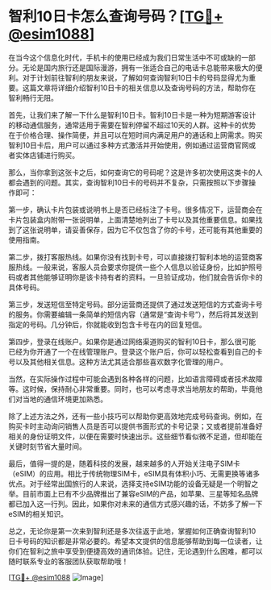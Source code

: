 # 智利10日卡怎么查询号码？[[TG💪+ @esim1088](https://t.me/s/esim1088)]

在当今这个信息化时代，手机卡的使用已经成为我们日常生活中不可或缺的一部分。无论是国内旅行还是国际漫游，拥有一张适合自己的电话卡总能带来极大的便利。对于计划前往智利的朋友来说，了解如何查询智利10日卡的号码显得尤为重要。这篇文章将详细介绍智利10日卡的相关信息以及查询号码的方法，帮助你在智利畅行无阻。

首先，让我们来了解一下什么是智利10日卡。智利10日卡是一种为短期游客设计的移动通信服务，通常适用于需要在智利停留不超过10天的人群。这种卡的优势在于价格合理、操作简便，并且可以在短时间内满足用户的通话和上网需求。购买智利10日卡后，用户可以通过多种方式激活并开始使用，例如通过运营商官网或者实体店铺进行购买。

那么，当你拿到这张卡之后，如何查询它的号码呢？这是许多初次使用这类卡的人都会遇到的问题。其实，查询智利10日卡的号码并不复杂，只需按照以下步骤操作即可：

第一步，确认卡片包装或说明书上是否已经标注了卡号。很多情况下，运营商会在卡片包装盒内附带一张说明单，上面清楚地列出了卡号以及其他重要信息。如果找到了这张说明单，请妥善保存，因为它不仅包含了你的卡号，还可能有其他重要的使用指南。

第二步，拨打客服热线。如果你没有找到卡号，可以直接拨打智利本地的运营商客服热线。一般来说，客服人员会要求你提供一些个人信息以验证身份，比如护照号码或者其他能够证明你是该卡持有者的资料。一旦验证成功，他们就会告诉你卡的具体号码。

第三步，发送短信至特定号码。部分运营商还提供了通过发送短信的方式查询卡号的服务。你需要编辑一条简单的短信内容（通常是“查询卡号”），然后将其发送到指定的号码。几分钟后，你就能收到包含卡号在内的回复短信。

第四步，登录在线账户。如果你是通过网络渠道购买的智利10日卡，那么很可能已经为你开通了一个在线管理账户。登录这个账户后，你可以轻松查看到自己的卡号以及其他相关信息。这种方法尤其适合那些喜欢数字化管理的用户。

当然，在实际操作过程中可能会遇到各种各样的问题，比如语言障碍或者技术故障等。这时候，保持耐心非常重要。同时，也可以考虑寻求当地朋友的帮助，毕竟他们对当地的通信环境更加熟悉。

除了上述方法之外，还有一些小技巧可以帮助你更高效地完成号码查询。例如，在购买卡时主动询问销售人员是否可以提供书面形式的卡号记录；又或者提前准备好相关的身份证明文件，以便在需要时快速出示。这些细节看似微不足道，但却能在关键时刻节省大量时间。

最后，值得一提的是，随着科技的发展，越来越多的人开始关注电子SIM卡（eSIM）的应用。相比于传统物理SIM卡，eSIM具有体积小巧、无需更换等诸多优点。对于经常出国旅行的人来说，选择支持eSIM功能的设备无疑是一个明智之举。目前市面上已有不少品牌推出了兼容eSIM的产品，如苹果、三星等知名品牌都已加入这一行列。因此，如果你对未来的通信方式感兴趣的话，不妨多了解一下eSIM的相关知识。

总之，无论你是第一次来到智利还是多次往返于此地，掌握如何正确查询智利10日卡号码的知识都是非常必要的。希望本文提供的信息能够帮助到每一位读者，让你们在智利之旅中享受到便捷高效的通讯体验。记住，无论遇到什么困难，都可以随时联系专业的客服团队获取帮助哦！

[[TG💪+ @esim1088](https://t.me/s/esim1088) ![Image](https://i.postimg.cc/4NQfJmqS/Snipaste-2025-05-13-00-14-12.png)]